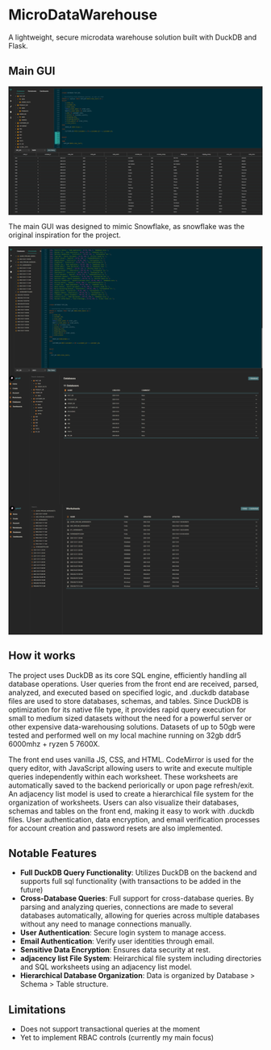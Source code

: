 # MicroDataWarehouse

A lightweight, secure microdata warehouse solution built with DuckDB and Flask.


## Main GUI
<div style="display: flex; justify-content: center; gap: 10px;">
  <img src="https://github.com/ConorWarrilow/flask_micro_datawarehouse/blob/main/assets/Screenshot%202024-10-04%20194530.jpg" alt="Description of image 1">
</div>

The main GUI was designed to mimic Snowflake, as snowflake was the original inspiration for the project.


<div style="display: flex; justify-content: center; gap: 10px;">
  <img src="https://github.com/ConorWarrilow/flask_micro_datawarehouse/blob/main/assets/Screenshot%202024-10-04%20194646.jpg" alt="Description of image 1">
</div>


<div style="display: flex; justify-content: center; gap: 10px;">
  <img src="https://github.com/ConorWarrilow/flask_micro_datawarehouse/blob/main/assets/Screenshot%202024-10-04%20190707.jpg" alt="Description of image 1">
</div>


<div style="display: flex; justify-content: center; gap: 10px;">
  <img src="https://github.com/ConorWarrilow/flask_micro_datawarehouse/blob/main/assets/Screenshot%202024-10-04%20191210.jpg" alt="Description of image 1">
</div>

## How it works
The project uses DuckDB as its core SQL engine, efficiently handling all database operations. User queries from the front end are received, parsed, analyzed, and executed based on specified logic, and .duckdb database files are used to store databases, schemas, and tables. Since DuckDB is optimization for its native file type, it provides rapid query execution for small to medium sized datasets without the need for a powerful server or other expensive data-warehousing solutions. Datasets of up to 50gb were tested and performed well on my local machine running on 32gb ddr5 6000mhz + ryzen 5 7600X.

The front end uses vanilla JS, CSS, and HTML. CodeMirror is used for the query editor, with JavaScript allowing users to write and execute multiple queries independently within each worksheet. These worksheets are automatically saved to the backend periorically or upon page refresh/exit. An adjacency list model is used to create a hierarchical file system for the organization of worksheets. Users can also visualize their databases, schemas and tables on the front end, making it easy to work with .duckdb files. 
User authentication, data encryption, and email verification processes for account creation and password resets are also implemented.
  


## Notable Features
- **Full DuckDB Query Functionality**: Utilizes DuckDB on the backend and supports full sql functionality (with transactions to be added in the future)
- **Cross-Database Queries**: Full support for cross-database queries. By parsing and analyzing queries, connections are made to several databases automatically, allowing for queries across multiple databases without any need to manage connections manually.
- **User Authentication**: Secure login system to manage access.
- **Email Authentication**: Verify user identities through email.
- **Sensitive Data Encryption**: Ensures data security at rest.
- **adjacency list File System**: Heirarchical file system including directories and SQL worksheets using an adjacency list model. 
- **Hierarchical Database Organization**: Data is organized by Database > Schema > Table structure.



## Limitations
- Does not support transactional queries at the moment
- Yet to implement RBAC controls (currently my main focus)





